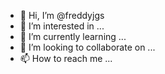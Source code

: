 - 👋 Hi, I’m @freddyjgs
- 👀 I’m interested in ...
- 🌱 I’m currently learning ...
- 💞️ I’m looking to collaborate on ...
- 📫 How to reach me ...

<!---
freddyjgs/freddyjgs is a ✨ special ✨ repository because its `README.md` (this file) appears on your GitHub profile.
You can click the Preview link to take a look at your changes.
--->
